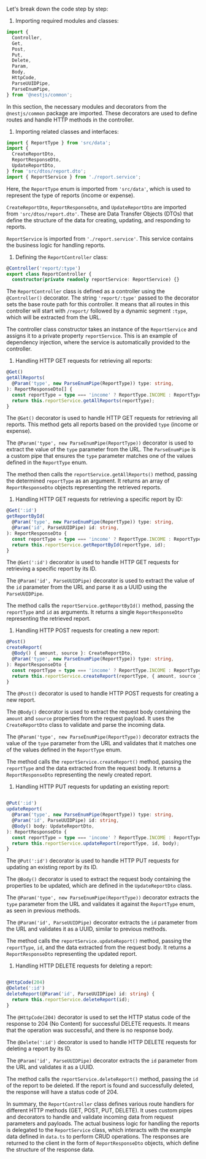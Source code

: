 Let's break down the code step by step:
1. Importing required modules and classes:

```typescript
import {
  Controller,
  Get,
  Post,
  Put,
  Delete,
  Param,
  Body,
  HttpCode,
  ParseUUIDPipe,
  ParseEnumPipe,
} from '@nestjs/common';
```



In this section, the necessary modules and decorators from the `@nestjs/common` package are imported. These decorators are used to define routes and handle HTTP methods in the controller.
1. Importing related classes and interfaces:

```typescript
import { ReportType } from 'src/data';
import {
  CreateReportDto,
  ReportResponseDto,
  UpdateReportDto,
} from 'src/dtos/report.dto';
import { ReportService } from './report.service';
```



Here, the `ReportType` enum is imported from `'src/data'`, which is used to represent the type of reports (income or expense).

`CreateReportDto`, `ReportResponseDto`, and `UpdateReportDto` are imported from `'src/dtos/report.dto'`. These are Data Transfer Objects (DTOs) that define the structure of the data for creating, updating, and responding to reports.

`ReportService` is imported from `'./report.service'`. This service contains the business logic for handling reports. 
1. Defining the `ReportController` class:

```typescript
@Controller('report/:type')
export class ReportController {
  constructor(private readonly reportService: ReportService) {}
```



The `ReportController` class is defined as a controller using the `@Controller()` decorator. The string `'report/:type'` passed to the decorator sets the base route path for this controller. It means that all routes in this controller will start with `/report/` followed by a dynamic segment `:type`, which will be extracted from the URL.

The controller class constructor takes an instance of the `ReportService` and assigns it to a private property `reportService`. This is an example of dependency injection, where the service is automatically provided to the controller.
1. Handling HTTP GET requests for retrieving all reports:

```typescript
@Get()
getAllReports(
  @Param('type', new ParseEnumPipe(ReportType)) type: string,
): ReportResponseDto[] {
  const reportType = type === 'income' ? ReportType.INCOME : ReportType.EXPENSE;
  return this.reportService.getAllReports(reportType);
}
```



The `@Get()` decorator is used to handle HTTP GET requests for retrieving all reports. This method gets all reports based on the provided `type` (income or expense).

The `@Param('type', new ParseEnumPipe(ReportType))` decorator is used to extract the value of the `type` parameter from the URL. The `ParseEnumPipe` is a custom pipe that ensures the `type` parameter matches one of the values defined in the `ReportType` enum.

The method then calls the `reportService.getAllReports()` method, passing the determined `reportType` as an argument. It returns an array of `ReportResponseDto` objects representing the retrieved reports.
1. Handling HTTP GET requests for retrieving a specific report by ID:

```typescript
@Get(':id')
getReportById(
  @Param('type', new ParseEnumPipe(ReportType)) type: string,
  @Param('id', ParseUUIDPipe) id: string,
): ReportResponseDto {
  const reportType = type === 'income' ? ReportType.INCOME : ReportType.EXPENSE;
  return this.reportService.getReportById(reportType, id);
}
```



The `@Get(':id')` decorator is used to handle HTTP GET requests for retrieving a specific report by its ID.

The `@Param('id', ParseUUIDPipe)` decorator is used to extract the value of the `id` parameter from the URL and parse it as a UUID using the `ParseUUIDPipe`.

The method calls the `reportService.getReportById()` method, passing the `reportType` and `id` as arguments. It returns a single `ReportResponseDto` representing the retrieved report.
1. Handling HTTP POST requests for creating a new report:

```typescript
@Post()
createReport(
  @Body() { amount, source }: CreateReportDto,
  @Param('type', new ParseEnumPipe(ReportType)) type: string,
): ReportResponseDto {
  const reportType = type === 'income' ? ReportType.INCOME : ReportType.EXPENSE;
  return this.reportService.createReport(reportType, { amount, source });
}
```



The `@Post()` decorator is used to handle HTTP POST requests for creating a new report.

The `@Body()` decorator is used to extract the request body containing the `amount` and `source` properties from the request payload. It uses the `CreateReportDto` class to validate and parse the incoming data.

The `@Param('type', new ParseEnumPipe(ReportType))` decorator extracts the value of the `type` parameter from the URL and validates that it matches one of the values defined in the `ReportType` enum.

The method calls the `reportService.createReport()` method, passing the `reportType` and the data extracted from the request body. It returns a `ReportResponseDto` representing the newly created report.
1. Handling HTTP PUT requests for updating an existing report:

```typescript

@Put(':id')
updateReport(
  @Param('type', new ParseEnumPipe(ReportType)) type: string,
  @Param('id', ParseUUIDPipe) id: string,
  @Body() body: UpdateReportDto,
): ReportResponseDto {
  const reportType = type === 'income' ? ReportType.INCOME : ReportType.EXPENSE;
  return this.reportService.updateReport(reportType, id, body);
}
```



The `@Put(':id')` decorator is used to handle HTTP PUT requests for updating an existing report by its ID.

The `@Body()` decorator is used to extract the request body containing the properties to be updated, which are defined in the `UpdateReportDto` class.

The `@Param('type', new ParseEnumPipe(ReportType))` decorator extracts the `type` parameter from the URL and validates it against the `ReportType` enum, as seen in previous methods.

The `@Param('id', ParseUUIDPipe)` decorator extracts the `id` parameter from the URL and validates it as a UUID, similar to previous methods.

The method calls the `reportService.updateReport()` method, passing the `reportType`, `id`, and the data extracted from the request body. It returns a `ReportResponseDto` representing the updated report.
1. Handling HTTP DELETE requests for deleting a report:

```typescript

@HttpCode(204)
@Delete(':id')
deleteReport(@Param('id', ParseUUIDPipe) id: string) {
  return this.reportService.deleteReport(id);
}
```



The `@HttpCode(204)` decorator is used to set the HTTP status code of the response to 204 (No Content) for successful DELETE requests. It means that the operation was successful, and there is no response body.

The `@Delete(':id')` decorator is used to handle HTTP DELETE requests for deleting a report by its ID.

The `@Param('id', ParseUUIDPipe)` decorator extracts the `id` parameter from the URL and validates it as a UUID.

The method calls the `reportService.deleteReport()` method, passing the `id` of the report to be deleted. If the report is found and successfully deleted, the response will have a status code of 204.

In summary, the `ReportController` class defines various route handlers for different HTTP methods (GET, POST, PUT, DELETE). It uses custom pipes and decorators to handle and validate incoming data from request parameters and payloads. The actual business logic for handling the reports is delegated to the `ReportService` class, which interacts with the example data defined in `data.ts` to perform CRUD operations. The responses are returned to the client in the form of `ReportResponseDto` objects, which define the structure of the response data.
